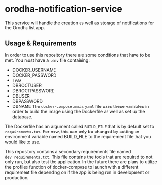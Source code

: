 # orodha-notification-service

This service will handle the creation as well as storage of notifications for the Orodha list app.

## Usage & Requirements

In order to use this repository there are some conditions that have to be met. You must have a `.env` file containing:

- DOCKER_USERNAME
- DOCKER_PASSWORD
- TAG
- DBROOTUSER
- DBROOTPASSWORD
- DBUSER
- DBPASSWORD
- DBNAME
  The `docker-compose.main.yaml` file uses these variables in order to build the image using the Dockerfile as well as set up the database.

The Dockerfile has an argument called `BUILD_FILE` that is by default set to `requirements.txt`. For now, this can only be changed by setting an environment variable named BUILD_FILE to the requirement file that you would like to use.

This repository contains a secondary requirements file named `dev_requirements.txt`. This file contains the tools that are required to not only run, but also test the application. In the future there are plans to utilize the profiles function of docker-compose to launch with a different requirement file depending on if the app is being run in development or production.
